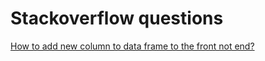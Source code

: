 # Stackoverflow questions

[How to add new column to data frame to the front not end?](add_new_column_as_first/)